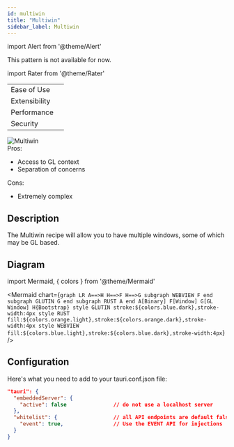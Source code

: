 ```yaml
---
id: multiwin
title: "Multiwin"
sidebar_label: Multiwin
---
```


import Alert from '@theme/Alert'

<Alert type="warning" icon="info-alt" title="Please note">
This pattern is not available for now.
</Alert>

import Rater from '@theme/Rater'

<div className="row">
  <div className="col col--4">
    <table>
      <tr>
        <td>Ease of Use</td>
        <td><Rater value="1"/></td>
      </tr>
      <tr>
        <td>Extensibility</td>
        <td><Rater value="4"/></td>
      </tr>
      <tr>
        <td>Performance</td>
        <td><Rater value="3"/></td>
      </tr>
      <tr>
        <td>Security</td>
        <td><Rater value="5"/></td>
      </tr>
    </table>
  </div>
  <div className="col col--4 pattern-logo">
    <img src="/img/patterns/Multiwin.png" alt="Multiwin" />
  </div>
  <div className="col col--4">
    Pros:
    <ul>
      <li>Access to GL context</li>
      <li>Separation of concerns</li>
    </ul>
    Cons:
    <ul>
      <li>Extremely complex</li>
    </ul>
  </div>
</div>

## Description

The Multiwin recipe will allow you to have multiple windows, some of which may be GL based.

## Diagram

import Mermaid, { colors } from '@theme/Mermaid'

<Mermaid chart={`graph LR
      A==>H
      H==>F
      H==>G
      subgraph WEBVIEW
      F
      end
      subgraph GLUTIN
      G
      end
      subgraph RUST
      A
      end
      A[Binary]
      F[Window]
      G[GL Window]
      H{Bootstrap}
      style GLUTIN stroke:${colors.blue.dark},stroke-width:4px
      style RUST fill:${colors.orange.light},stroke:${colors.orange.dark},stroke-width:4px
      style WEBVIEW fill:${colors.blue.light},stroke:${colors.blue.dark},stroke-width:4px`} />


## Configuration

Here's what you need to add to your tauri.conf.json file:
```json
"tauri": {
  "embeddedServer": {
    "active": false               // do not use a localhost server
  },
  "whitelist": {                  // all API endpoints are default false
    "event": true,                // Use the EVENT API for injections
  }
}

```

